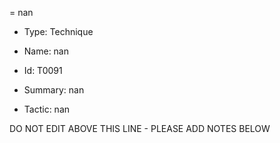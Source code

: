 = nan

* Type: Technique

* Name: nan

* Id: T0091

* Summary: nan

* Tactic: nan

DO NOT EDIT ABOVE THIS LINE - PLEASE ADD NOTES BELOW
